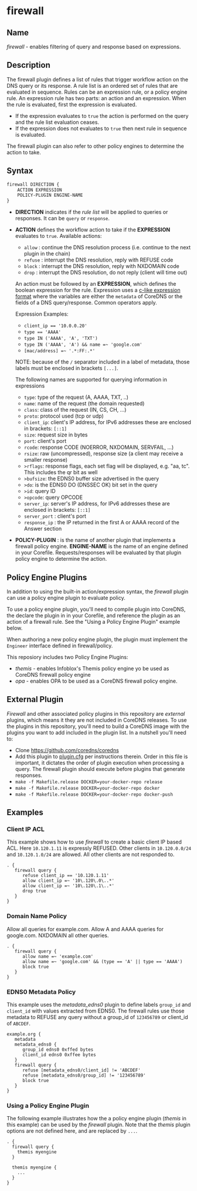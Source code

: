 # firewall

## Name

*firewall* - enables filtering of query and response based on expressions.

## Description

The firewall plugin defines a list of rules that trigger workflow action on the DNS query or its response.
A rule list is an ordered set of rules that are evaluated in sequence.
Rules can be an expression rule, or a policy engine rule. 
An expression rule has two parts: an action and an expression. When the rule is evaluated,
first the expression is evaluated.
- If the expression evaluates to `true` the action is performed on the query and the rule list evaluation ceases.
- If the expression does not evaluates to `true` then next rule in sequence is evaluated.

The firewall plugin can also refer to other policy engines to determine the action to take.

## Syntax

~~~ txt
firewall DIRECTION {
    ACTION EXPRESSION
    POLICY-PLUGIN ENGINE-NAME
}
~~~~

* **DIRECTION** indicates if the _rule list_ will be applied to queries or responses. It can be `query` or `response`.

* **ACTION** defines the workflow action to take if the **EXPRESSION** evaluates to `true`.
Available actions:
  - `allow` : continue the DNS resolution process (i.e. continue to the next plugin in the chain)
  - `refuse` : interrupt the DNS resolution, reply with REFUSE code
  - `block` : interrupt the DNS resolution, reply with NXDOMAIN code
  - `drop` : interrupt the DNS resolution, do not reply (client will time out)

  An action must be followed by an **EXPRESSION**, which defines the boolean expression for the rule.  Expression uses 
  a [c-like expression format](https://github.com/Knetic/govaluate/blob/master/MANUAL.md) where the variables are either
  the `metadata` of CoreDNS or the fields of a DNS query/response.  Common operators apply.

  Expression Examples:
  * `client_ip == '10.0.0.20'`
  * `type == 'AAAA'`
  * `type IN ('AAAA', 'A', 'TXT')`
  * `type IN ('AAAA', 'A') && name =~ 'google.com'`
  * `[mac/address] =~ '.*:FF:.*'`

  NOTE: because of the `/` separator included in a label of metadata, those labels must be enclosed in
  brackets `[...]`.

  The following names are supported for querying information in expressions

  * `type`: type of the request (A, AAAA, TXT, ..)
  * `name`: name of the request (the domain requested)
  * `class`: class of the request (IN, CS, CH, ...)
  * `proto`: protocol used (tcp or udp)
  * `client_ip`: client's IP address, for IPv6 addresses these are enclosed in brackets: `[::1]`
  * `size`: request size in bytes
  * `port`: client's port
  * `rcode`: response CODE (NOERROR, NXDOMAIN, SERVFAIL, ...)
  * `rsize`: raw (uncompressed), response size (a client may receive a smaller response)
  * `>rflags`: response flags, each set flag will be displayed, e.g. "aa, tc". This includes the qr
    bit as well
  * `>bufsize`: the EDNS0 buffer size advertised in the query
  * `>do`: is the EDNS0 DO (DNSSEC OK) bit set in the query
  * `>id`: query ID
  * `>opcode`: query OPCODE
  * `server_ip`: server's IP address, for IPv6 addresses these are enclosed in brackets: `[::1]`
  * `server_port` : client's port
  * `response_ip` : the IP returned in the first A or AAAA record of the Answer section

* **POLICY-PLUGIN** : is the name of another plugin that implements a firewall policy engine. 
  **ENGINE-NAME** is the name of an engine defined in your Corefile. Requests/responses will be evaluated by
  that plugin policy engine to determine the action.

## Policy Engine Plugins

In addition to using the built-in action/expression syntax, the _firewall_ plugin can use a policy engine plugin
to evaluate policy.

To use a policy engine plugin, you'll need to compile plugin into CoreDNS, the declare the plugin in in your
Corefile, and reference the plugin as an action of a firewall rule.  See the "Using a Policy Engine Plugin" example below.

When authoring a new policy engine plugin, the plugin must implement the `Engineer` interface defined in firewall/policy.

This reposiory includes two Policy Engine Plugins:
* *themis* - enables Infoblox's Themis policy engine yo be used as CoreDNS firewall policy engine
* *opa* - enables OPA to be used as a CoreDNS firewall policy engine.

## External Plugin

*Firewall* and other associated policy plugins in this repository are *external* plugins, which means it they are not included in CoreDNS releases.
To use the plugins in this repository, you'll need to build a CoreDNS image with the plugins you want to add included in the plugin list. In a nutshell you'll need to:
* Clone <https://github.com/coredns/coredns>
* Add this plugin to [plugin.cfg](https://github.com/coredns/coredns/blob/master/plugin.cfg) per instructions therein.  Order in this file is important, it dictates the order of plugin execution when processing a query.  The firewall plugin should execute before plugins that generate responses.
* `make -f Makefile.release DOCKER=your-docker-repo release`
* `make -f Makefile.release DOCKER=your-docker-repo docker`
* `make -f Makefile.release DOCKER=your-docker-repo docker-push`

## Examples

### Client IP ACL
This example shows how to use *firewall* to create a basic client IP based ACL. Here `10.120.1.11` is expressly REFUSED.
Other clients in `10.120.0.0/24` and `10.120.1.0/24` are allowed.  All other clients are not responded to.

~~~ corefile
. {
   firewall query {
      refuse client_ip == '10.120.1.11'
      allow client_ip =~ '10\.120\.0\..*'
      allow client_ip =~ '10\.120\.1\..*'
      drop true
   }
}
~~~

### Domain Name Policy
Allow all queries for example.com.
Allow A and AAAA queries for google.com.
NXDOMAIN all other queries.

~~~ corefile
. {
   firewall query {
      allow name =~ 'example.com'
      allow name =~ 'google.com' && (type == 'A' || type == 'AAAA')
      block true
   }
}
~~~

### EDNS0 Metadata Policy
This example uses the *metadata_edns0* plugin to define labels `group_id` and `client_id` with values extracted from EDNS0.
The firewall rules use those metadata to REFUSE any query without a group_id of `123456789` or client_id of `ABCDEF`.

~~~ corefile
example.org {
   metadata
   metadata_edns0 {
      group_id edns0 0xffed bytes
      client_id edns0 0xffee bytes
   }
   firewall query {
      refuse [metadata_edns0/client_id] != 'ABCDEF'
      refuse [metadata_edns0/group_id] != '123456789'
      block true
   }
}
~~~

### Using a Policy Engine Plugin

The following example illustrates how the a policy engine plugin (*themis* in this example) can be used by the *firewall* plugin.
Note that the *themis* plugin options are not defined here, and are replaced by `...`.

~~~
. {
  firewall query {
    themis myengine
  }
   
  themis myengine {
    ...
  }
}
~~~
